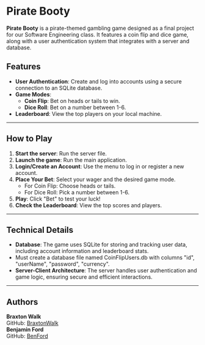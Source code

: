 # Pirate Booty  

**Pirate Booty** is a pirate-themed gambling game designed as a final project for our Software Engineering class. It features a coin flip and dice game, along with a user authentication system that integrates with a server and database.  

## Features  
- **User Authentication**: Create and log into accounts using a secure connection to an SQLite database.  
- **Game Modes**:  
  - **Coin Flip**: Bet on heads or tails to win.  
  - **Dice Roll**: Bet on a number between 1-6.  
- **Leaderboard**: View the top players on your local machine.  

---

## How to Play  

1. **Start the server**: Run the server file.  
2. **Launch the game**: Run the main application.  
3. **Login/Create an Account**: Use the menu to log in or register a new account.  
4. **Place Your Bet**: Select your wager and the desired game mode.  
   - For Coin Flip: Choose heads or tails.  
   - For Dice Roll: Pick a number between 1-6.  
5. **Play**: Click "Bet" to test your luck!  
6. **Check the Leaderboard**: View the top scores and players.  

---

## Technical Details  

- **Database**: The game uses SQLite for storing and tracking user data, including account information and leaderboard stats.
- Must create a database file named CoinFlipUsers.db with columns "id", "userName", "password", "currency".
- **Server-Client Architecture**: The server handles user authentication and game logic, ensuring secure and efficient interactions.  

---

## Authors  

**Braxton Walk**  
GitHub: [BraxtonWalk](https://github.com/BraxtonWalk)  
**Benjamin Ford**  
GitHub: [BenFord](https://github.com/ben4ord)
